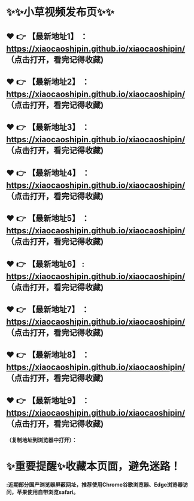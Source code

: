# :sparkles::sparkles:小草视频发布页:sparkles::sparkles:

 :heart: :point_right: 【最新地址1】 ：https://xiaocaoshipin.github.io/xiaocaoshipin/   （点击打开，看完记得收藏)
 ------
 :heart: :point_right: 【最新地址2】 ：https://xiaocaoshipin.github.io/xiaocaoshipin/   （点击打开，看完记得收藏)
 ------
 :heart: :point_right: 【最新地址3】 ：https://xiaocaoshipin.github.io/xiaocaoshipin/    （点击打开，看完记得收藏)
 ------
 :heart: :point_right: 【最新地址4】 ：https://xiaocaoshipin.github.io/xiaocaoshipin/    （点击打开，看完记得收藏)
 ------
 :heart: :point_right: 【最新地址5】 ：https://xiaocaoshipin.github.io/xiaocaoshipin/    （点击打开，看完记得收藏)
 ------
 :heart: :point_right: 【最新地址6】 : https://xiaocaoshipin.github.io/xiaocaoshipin/   （点击打开，看完记得收藏)
 ------
 :heart: :point_right: 【最新地址7】 ：https://xiaocaoshipin.github.io/xiaocaoshipin/   （点击打开，看完记得收藏)
 ------
 :heart: :point_right: 【最新地址8】 ：https://xiaocaoshipin.github.io/xiaocaoshipin/   （点击打开，看完记得收藏)
 ------
 :heart: :point_right: 【最新地址9】 ：https://xiaocaoshipin.github.io/xiaocaoshipin/   （点击打开，看完记得收藏)
  ------

  
#### （复制地址到浏览器中打开）：
# :sparkles:重要提醒:sparkles:收藏本页面，避免迷路！
#### :近期部分国产浏览器屏蔽网址，推荐使用Chrome谷歌浏览器、Edge浏览器访问，苹果使用自带浏览safari。

